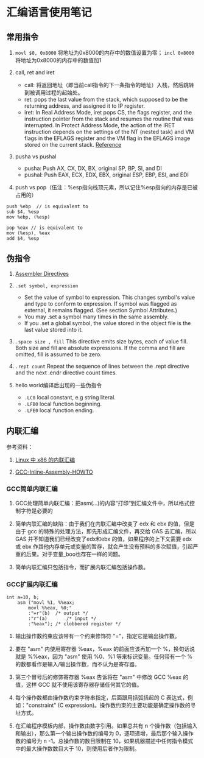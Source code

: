 # 汇编语言使用笔记

## 常用指令

1. `movl $0, 0x8000` 将地址为0x8000的内存中的数值设置为零；
   `incl 0x8000` 将地址为0x8000的内存中的数值加1

2. call, ret and iret
    - call: 将返回地址（即当前call指令的下一条指令的地址）入栈，然后跳转到被调用过程的起始处。
    - ret: pops the last value from the stack, which supposed to be the returning address, and assigned it to IP register.
    - iret: In Real Address Mode, iret pops CS, the flags register, and the instruction pointer from the stack and resumes the routine that was interrupted. In Protect Address Mode,  the action of the IRET instruction depends on the settings of the NT (nested task) and VM flags in the EFLAGS register and the VM flag in the EFLAGS image stored on the current stack. [Reference](http://faydoc.tripod.com/cpu/iret.htm)

3. pusha vs pushal
    - pusha: Push AX, CX, DX, BX, original SP, BP, SI, and DI
    - pushal: Push EAX, ECX, EDX, EBX, original ESP, EBP, ESI, and EDI

4. push vs pop（伍注：%esp指向栈顶元素，所以记住%esp指向的内存是已被占用的）
```
push %ebp  // is equivalent to
sub $4, %esp
mov %ebp, (%esp)

pop %eax // is equivalent to
mov (%esp), %eax
add $4, %esp
```

## 伪指令

1. [Assembler Directives](http://web.mit.edu/gnu/doc/html/as_7.html)

2. `.set symbol, expression`
    - Set the value of symbol to expression. This changes symbol's value and type to conform to expression. If symbol was flagged as external, it remains flagged. (See section Symbol Attributes.)
    - You may .set a symbol many times in the same assembly.
    - If you .set a global symbol, the value stored in the object file is the last value stored into it.

3. `.space size , fill` This directive emits size bytes, each of value fill. Both size and fill are absolute expressions. If the comma and fill are omitted, fill is assumed to be zero.

4. `.rept count` Repeat the sequence of lines between the .rept directive and the next .endr directive count times.

5. hello world编译后出现的一些伪指令
    - `.LC0` local constant, e.g string literal.
    - `.LFB0` local function beginning.
    - `.LFE0` local function ending.

## 内联汇编

参考资料：
1. [Linux 中 x86 的内联汇编](https://www.ibm.com/developerworks/cn/linux/sdk/assemble/inline/index.html)

2. [GCC-Inline-Assembly-HOWTO](http://www.ibiblio.org/gferg/ldp/GCC-Inline-Assembly-HOWTO.html)

### GCC简单内联汇编

1. GCC处理简单内联汇编：把asm(...)的内容“打印”到汇编文件中，所以格式控制字符是必要的
   
2. 简单内联汇编的缺陷：由于我们在内联汇编中改变了 edx 和 ebx 的值，但是由于 gcc 的特殊的处理方法，即先形成汇编文件，再交给 GAS 去汇编，所以 GAS 并不知道我们已经改变了edx和ebx 的值，如果程序的上下文需要 edx 或 ebx 作其他内存单元或变量的暂存，就会产生没有预料的多次赋值，引起严重的后果。对于变量\_boo也存在一样的问题。

3. 简单内联汇编只包括指令，而扩展内联汇编包括操作数。

### GCC扩展内联汇编

```
int a=10, b;
    asm ("movl %1, %%eax;
        movl %%eax, %0;"
        :"=r"(b)  /* output */    
        :"r"(a)       /* input */
        :"%eax"); /* clobbered register */
```
1. 输出操作数约束应该带有一个约束修饰符 "="，指定它是输出操作数。

2. 要在 "asm" 内使用寄存器 %eax，%eax 的前面应该再加一个 %，换句话说就是 %%eax，因为 "asm" 使用 %0、%1 等来标识变量。任何带有一个 % 的数都看作是输入/输出操作数，而不认为是寄存器。

3. 第三个冒号后的修饰寄存器 %eax 告诉将在 "asm" 中修改 GCC %eax 的值，这样 GCC 就不使用该寄存器存储任何其它的值。

4. 每个操作数都由操作数约束字符串指定，后面跟用括弧括起的 C 表达式，例如："constraint" (C expression)。操作数约束的主要功能是确定操作数的寻址方式。

5. 在汇编程序模板内部，操作数由数字引用。如果总共有 n 个操作数（包括输入和输出），那么第一个输出操作数的编号为 0，逐项递增，最后那个输入操作数的编号为 n -1。总操作数的数目限制在 10，如果机器描述中任何指令模式中的最大操作数数目大于 10，则使用后者作为限制。


